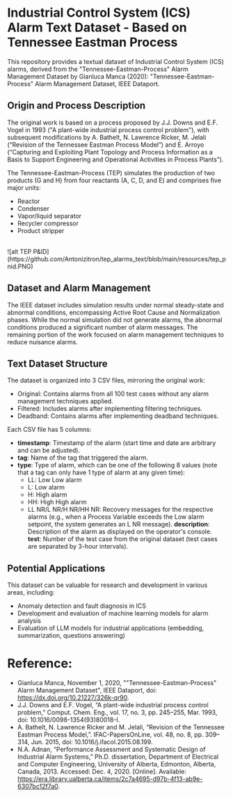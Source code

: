 # Industrial Control System (ICS) Alarm Text Dataset - Based on Tennessee Eastman Process
This repository provides a textual dataset of Industrial Control System (ICS) alarms, derived from the "Tennessee-Eastman-Process" Alarm Management Dataset by Gianluca Manca (2020): "Tennessee-Eastman-Process" Alarm Management Dataset, IEEE Dataport.

## Origin and Process Description
The original work is based on a process proposed by J.J. Downs and E.F. Vogel in 1993 ("A plant-wide industrial process control problem"), with subsequent modifications by A. Bathelt, N. Lawrence Ricker, M. Jelali (“Revision of the Tennessee Eastman Process Model”) and E. Arroyo (“Capturing and Exploiting Plant Topology and Process Information as a Basis to Support Engineering and Operational Activities in Process Plants”).

The Tennessee-Eastman-Process (TEP) simulates the production of two products (G and H) from four reactants (A, C, D, and E) and comprises five major units:
- Reactor
- Condenser
- Vapor/liquid separator
- Recycler compressor
- Product stripper
<br>
![alt TEP P&ID](https://github.com/Antonizitron/tep_alarms_text/blob/main/resources/tep_pnid.PNG)
<br>

## Dataset and Alarm Management
The IEEE dataset includes simulation results under normal steady-state and abnormal conditions, encompassing Active Root Cause and Normalization phases. While the normal simulation did not generate alarms, the abnormal conditions produced a significant number of alarm messages. The remaining portion of the work focused on alarm management techniques to reduce nuisance alarms.

## Text Dataset Structure
The dataset is organized into 3 CSV files, mirroring the original work:
- Original: Contains alarms from all 100 test cases without any alarm management techniques applied.
- Filtered: Includes alarms after implementing filtering techniques.
- Deadband: Contains alarms after implementing deadband techniques.

Each CSV file has 5 columns:
- **timestamp**: Timestamp of the alarm (start time and date are arbitrary and can be adjusted).
- **tag**: Name of the tag that triggered the alarm.
- **type**: Type of alarm, which can be one of the following 8 values (note that a tag can only have 1 type of alarm at any given time):
  * LL: Low Low alarm
  * L: Low alarm
  * H: High alarm
  * HH: High High alarm
  * LL NR/L NR/H NR/HH NR: Recovery messages for the respective alarms (e.g., when a Process Variable exceeds the Low alarm setpoint, the system generates an L NR message).
**description**: Description of the alarm as displayed on the operator's console.
**test**: Number of the test case from the original dataset (test cases are separated by 3-hour intervals).

## Potential Applications
This dataset can be valuable for research and development in various areas, including:
- Anomaly detection and fault diagnosis in ICS
- Development and evaluation of machine learning models for alarm analysis
- Evaluation of LLM models for industrial applications (embedding, summarization, questions answering)
 
# Reference:
- Gianluca Manca, November 1, 2020, ""Tennessee-Eastman-Process" Alarm Management Dataset", IEEE Dataport, doi: https://dx.doi.org/10.21227/326k-qr90.
- J.J. Downs and E.F. Vogel, “A plant-wide industrial process control problem,” Comput. Chem. Eng., vol. 17, no. 3, pp. 245–255, Mar. 1993, doi: 10.1016/0098-1354(93)80018-I.
- A. Bathelt, N. Lawrence Ricker and M. Jelali, “Revision of the Tennessee Eastman Process Model,”. IFAC-PapersOnLine, vol. 48, no. 8, pp. 309–314, Jun. 2015, doi: 10.1016/j.ifacol.2015.08.199.
- N.A. Adnan, “Performance Assessment and Systematic Design of Industrial Alarm Systems,” Ph.D. dissertation, Department of Electrical and Computer Engineering, University of Alberta, Edmonton, Alberta, Canada, 2013. Accessed: Dec. 4, 2020. [Online]. Available: https://era.library.ualberta.ca/items/2c7a4695-d97b-4f13-ab9e-6307bc12f7a0.
